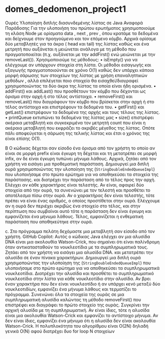 # domes_dedomenon_project1
Ουρές Υλοποίηση διπλής διασυνδεμένης λίστας σε Java
Αναφορά Παράδοσης
Για την υλοποιήση του πρώτου ερωτήματος χρησιμοποιούμε τη κλάση Node με ορίσματα data , next , prev , όπου κρατάμε τα δεδομένα και δείχνουμε στον προηγούμενο και τον επόμενο κόμβο. Αρχικά ορίσαμε δύο μεταβλητές για τα άκρα ( head και tail) της λίστας καθώς και ένα μετρητή που αυξάνεται η μειώνεται ανάλογα με τη μέθοδο που πραγματοποιείται (π.χ. αυξάνεται με την addFirst() ενώ μειώνεται με την removeLast()). Χρησιμοποιούμε τις μέθοδους: • isEmpty() για να ελέγχουμε αν υπάρχουν στοιχεία στη λίστα. 
Οι μέθοδοι εισαγωγής και εξαγωγής πραγματοποιούνται σε χρόνο Ο(1) καθώς δεν υπάρχει κάποια μορφή σάρωσης των στοιχείων της λίστας με χρήση επαναληπτικών μεθόδων , αλλά επιλέγεται ποιο στοιχείο θα εισαχθεί/διαγραφεί χρησιμοποιώντας τα δύο άκρα της λίστας τα οποία είναι ήδη ορισμένα. • addFirst() και addLast() που προσθέτουν τον κόμβο που δέχονται ως όρισμα στην αρχή ή στο τέλος αντίστοιχα. • removeFirst() και removeLast() που διαγράφουν τον κόμβο που βρίσκεται στην αρχή ή στο τέλος αντίστοιχα και επιστρέφουν τα δεδομένα του. • getFirst() και getLast() επιστρέφουν τα δεδομένα της αρχής και τους τέλους της λίστας. • printQueue εκτυπώνει τα δεδομένα της λίστας μας • size() επιστρέφει ακέραια μεταβλητή και συγκεκριμένα τον μετρητή count που είναι η ακέραια μεταβλητή που εκφράζει το ακριβές μέγεθος της λίστας.
 Οπότε πάλι αποφεύγεται η σάρωση της τελικής λίστας και έτσι ο χρόνος της είναι επίσης Ο(1). 
 
Β Ο κώδικας δέχεται σαν είσοδο ένα όρισμα από τον χρήστη το οποίο αν είναι σε μορφή prefix είναι έγκυρη τη δέχεται και τη μετατρέπει σε μορφή infix, αν δε είναι έγκυρη τυπώνει μήνυμα λάθους. Αρχικά, ζητάει από τον χρήστη να εισάγει μια προθεματική παράσταση. Δημιουργεί μια διπλή ουρά χρησιμοποιώντας την υλοποίηση της (`StringDoubleEndedQueueImpl`) που υλοποιήσαμε στο πρώτο ερώτημα για να αποθηκεύσει τα στοιχεία της παράστασης. και διατρέχει την παράσταση από το τέλος προς την αρχή.  Ελέγχει αν κάθε χαρακτήρας είναι τελεστής. Αν είναι, αφαιρεί δύο στοιχεία από την ουρά, τα συνενώνει με τον τελεστή και προσθέτει το αποτέλεσμα πίσω στην ουρά. Αν ο χαρακτήρας δεν είναι τελεστής, τότε πρέπει να είναι ένας αριθμός, ο οποίος προστίθεται στην ουρά. Ελέγχουμε αν η ουρά δεν περιέχει ακριβώς ένα στοιχείο στο τέλος, και στην  περίπτωση που συμβαίναι αυτό τότε η παράσταση δεν είναι έγκυρη και εμφανίζεται ένα μήνυμα λάθους.
Τέλος, εμφανίζεται η ενθεματική παράσταση που αποθηκεύτηκε στην ουρά.

c. Στο πρόγραμμα πελάτη δεχόμαστε μια μεταβλητή σαν είσοδο από τον χρήστη. GitHub Copilot: Αυτός ο κώδικας Java ελέγχει αν μια αλυσίδα DNA είναι μια ακολουθία Watson-Crick, που σημαίνει ότι είναι παλίνδρομη όταν αντικατασταθούν τα νουκλεοτίδια με τα συμπληρωματικά τους. Ζητάει από τον χρήστη να εισάγει μια αλυσίδα DNA. και μετατρέπει την αλυσίδα σε έναν πίνακα χαρακτήρων. Δημιουργεί μια διπλή ουρά χρησιμοποώντας την υλοποίηση της (`StringDoubleEndedQueueImpl`) που υλοποιήσαμε στο πρώτο ερώτημα για να αποθηκεύσει τα συμπληρωματικά νουκλεοτίδια.
Διατρέχει την αλυσίδα και προσθέτει το συμπληρωματικό νουκλεοτίδιο στην λίστα για κάθε νουκλεοτίδιο στην αλυσίδα. Αν βρει έναν χαρακτήρα που δεν είναι νουκλεοτίδιο ή αν υπάρχει κενό μεταξύ δύο νουκλεοτιδίων, εμφανίζει ένα μήνυμα λάθους και τερματίζει το πρόγραμμα. Συνενώνει όλα τα στοιχεία της ουράς σε μια συμπληρωματική αλυσίδα καλώντας τη μέθοδο removeFirst() που επιστρέφει και διαγράφει το πρώτο στοιχείο της ουράς.
Συγκρίνει την αρχική αλυσίδα με τη συμπληρωματική. Αν είναι ίδιες, τότε η αλυσίδα είναι μια ακολουθία Watson-Crick και εμφανίζει το αντίστοιχο μήνυμα. Αν δεν είναι ίδιες, εμφανίζει ένα μήνυμα ότι η αλυσίδα δεν είναι ακολουθία Watson-Crick. Η πολυπλοκότητα του αλγορίθμου είναι O(2Ν) δηλαδή γενικά Ο(Ν) αφού διατρέχει δυο for loop Ν στοιχείων
